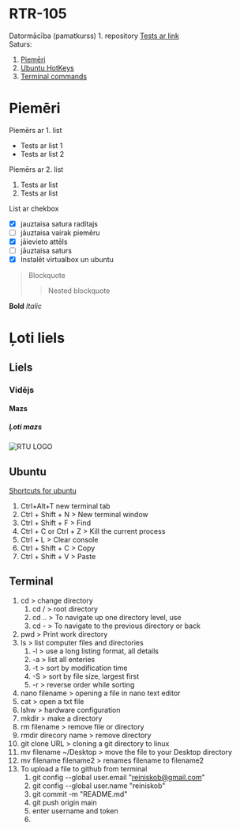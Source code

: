 # RTR-105
Datormācība (pamatkurss) 1. repository
[Tests ar link](https://ortus.rtu.lv)  
Saturs:
1. [Piemēri](#piemēri)
2. [Ubuntu HotKeys](#ubuntu)
3. [Terminal commands](#terminal)



# Piemēri
Piemērs ar 1. list
-  Tests ar list 1
-  Tests ar list 2

Piemērs ar 2. list
1. Tests ar list 
2. Tests ar list 

List ar chekbox
- [x] jauztaisa satura raditajs
- [ ] jāuztaisa vairak piemēru
- [x] jāievieto attēls
- [ ] jāuztaisa saturs
- [x] Instalēt virtualbox un ubuntu

> Blockquote
>> Nested blockquote

**Bold**
*Italic*
# Ļoti liels
## Liels
### Vidējs
#### Mazs
##### Ļoti mazs

![RTU LOGO](https://upload.wikimedia.org/wikipedia/lv/thumb/f/fd/RTU_logo_2017.svg/1232px-RTU_logo_2017.svg.png)

## Ubuntu
[Shortcuts for ubuntu](https://www.geeksforgeeks.org/keyboard-shortcuts-for-ubuntu-set-1/) 
1. Ctrl+Alt+T new terminal tab
2. Ctrl + Shift + N > New terminal window 
3. Ctrl + Shift + F > Find
4. Ctrl + C or Ctrl + Z > Kill the current process 
5. Ctrl + L > Clear console 
6. Ctrl + Shift + C > Copy
7. Ctrl + Shift + V > Paste




## Terminal

1. cd > change directory
    1. cd / > root directory
    2. cd .. > To navigate up one directory level, use 
    3. cd - > To navigate to the previous directory or back
2. pwd > Print work directory
3. ls > list computer files and directories
    1. -l > use a long listing format, all details
    2. -a > list all enteries
    3. -t > sort by modification time
    4. -S > sort by file size, largest first
    5. -r > reverse order while sorting
4. nano filename > opening a file in nano text editor
5. cat > open a txt file
6. lshw > hardware configuration 
7. mkdir > make a directory 
8. rm filename > remove file or directory
9. rmdir direcory name > remove directory
10. git clone URL > cloning a git directory to linux
11. mv filename ~/Desktop  > move the file to your Desktop directory
12. mv filename filename2 > renames filename to filename2
13. To upload a file to github from terminal
	1. git config --global user.email "reiniskob@gmail.com"
	2. git config --global user.name "reiniskob"
	3. git commit -m "README.md"
	4. git push origin main
	5. enter username and token
	6. 
